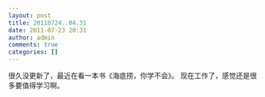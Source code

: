 ```yaml
---
layout: post
title: 20110724..04.31
date: 2011-07-23 20:31
author: admin
comments: true
categories: []
---
```

很久没更新了，最近在看一本书《海底捞，你学不会》。
现在工作了，感觉还是很多要值得学习啊。

